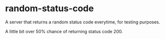 # random-status-code
A server that returns a random status code everytime, for testing purposes. 

A little bit over 50% chance of returning status code 200.
